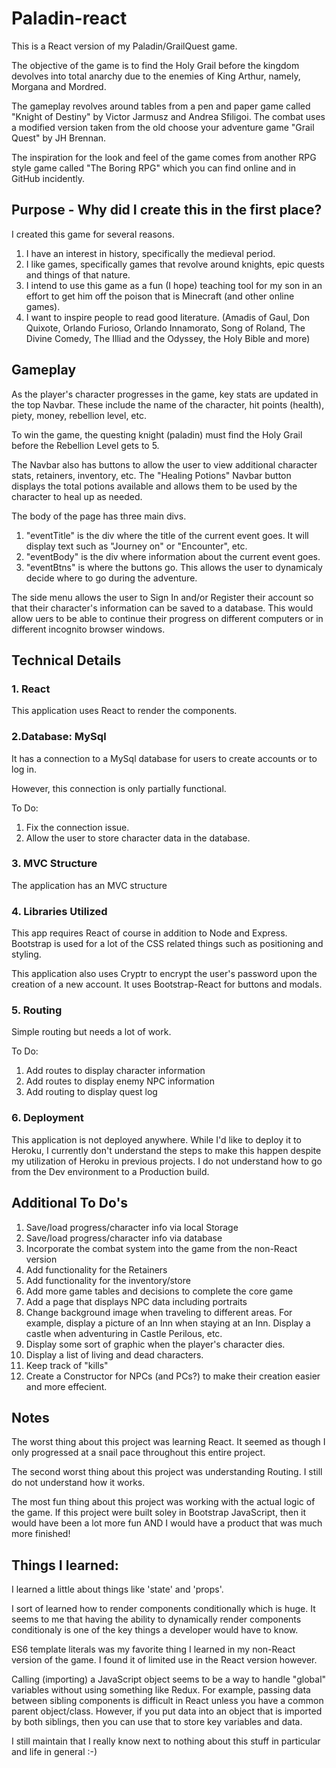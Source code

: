 # Paladin-react

This is a React version of my Paladin/GrailQuest game.

The objective of the game is to find the Holy Grail before the kingdom devolves into total anarchy due to the enemies of King Arthur, namely, Morgana and Mordred.

The gameplay revolves around tables from a pen and paper game called "Knight of Destiny" by Victor Jarmusz and Andrea Sfiligoi.  The combat uses a modified version taken from the old choose your adventure game "Grail Quest" by JH Brennan.

The inspiration for the look and feel of the game comes from another RPG style game called "The Boring RPG" which you can find online and in GitHub incidently.

## Purpose - Why did I create this in the first place?

I created this game for several reasons.

1. I have an interest in history, specifically the medieval period.
2. I like games, specifically games that revolve around knights, epic quests and things of that nature.
3. I intend to use this game as a fun (I hope) teaching tool for my son in an effort to get him off the poison that is Minecraft (and other online games).
4. I want to inspire people to read good literature.  (Amadis of Gaul, Don Quixote, Orlando Furioso, Orlando Innamorato, Song of Roland, The Divine Comedy, The Illiad and the Odyssey, the Holy Bible and more)


## Gameplay

As the player's character progresses in the game, key stats are updated in the top Navbar.  These include the name of the character, hit points (health), piety, money, rebellion level, etc.

To win the game, the questing knight (paladin) must find the Holy Grail before the Rebellion Level gets to 5.

The Navbar also has buttons to allow the user to view additional character stats, retainers, inventory, etc.  The "Healing Potions" Navbar button displays the total potions available and allows them to be used by the character to heal up as needed.

The body of the page has three main divs.

1. "eventTitle" is the div where the title of the current event goes.  It will display text such as "Journey on" or "Encounter", etc.
2. "eventBody" is the div where information about the current event goes.  
3. "eventBtns" is where the buttons go.  This allows the user to dynamicaly decide where to go during the adventure.

The side menu allows the user to Sign In and/or Register their account so that their character's information can be saved to a database.  This would allow uers to be able to continue their progress on different computers or in different incognito browser windows.



## Technical Details

### 1. React

This application uses React to render the components.

### 2.Database: MySql

It has a connection to a MySql database for users to create accounts or to log in.

However, this connection is only partially functional.

To Do: 

1. Fix the connection issue.
2. Allow the user to store character data in the database.

### 3. MVC Structure

The application has an MVC structure

### 4. Libraries Utilized

This app requires React of course in addition to Node and Express.  Bootstrap is used for a lot of the CSS related things such as positioning and styling.

This application also uses Cryptr to encrypt the user's password upon the creation of a new account.
It uses Bootstrap-React for buttons and modals.

### 5. Routing

Simple routing but needs a lot of work.

To Do: 

1. Add routes to display character information
2. Add routes to display enemy NPC information
3. Add routing to display quest log

### 6. Deployment

This application is not deployed anywhere.  While I'd like to deploy it to Heroku, I currently don't understand the steps to make this happen despite my utilization of Heroku in previous projects.  I do not understand how to go from the Dev environment to a Production build.


## Additional To Do's

1. Save/load progress/character info via local Storage
2. Save/load progress/character info via database
3. Incorporate the combat system into the game from the non-React version
4. Add functionality for the Retainers
5. Add functionality for the inventory/store
6. Add more game tables and decisions to complete the core game
7. Add a page that displays NPC data including portraits
8. Change background image when traveling to different areas.  For example, display a picture of an Inn when staying at an Inn.  Display a castle when adventuring in Castle Perilous, etc.
9. Display some sort of graphic when the player's character dies.
10. Display a list of living and dead characters.
11. Keep track of "kills"
12. Create a Constructor for NPCs (and PCs?) to make their creation easier and more effecient.


## Notes

The worst thing about this project was learning React.  It seemed as though I only progressed at a snail pace throughout this entire project.

The second worst thing about this project was understanding Routing.  I still do not understand how it works.

The most fun thing about this project was working with the actual logic of the game.  If this project were built soley in Bootstrap JavaScript, then it would have been a lot more fun AND I would have a product that was much more finished!

## Things I learned:

I learned a little about things like 'state' and 'props'.  

I sort of learned how to render components conditionally which is huge.  It seems to me that having the ability to dynamically render components conditionaly is one of the key things a developer would have to know.

ES6 template literals was my favorite thing I learned in my non-React version of the game.  I found it of limited use in the React version however.

Calling (importing) a JavaScript object seems to be a way to handle "global" variables without using something like Redux.  For example, passing data between sibling components is difficult in React unless you have a common parent object/class.  However, if you put data into an object that is imported by both siblings, then you can use that to store key variables and data.

I still maintain that I really know next to nothing about this stuff in particular and life in general :-)




















